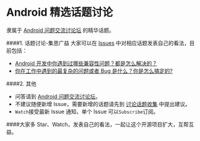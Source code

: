 # Android 精选话题讨论
隶属于 [Android 问题交流讨论坛](https://github.com/android-cn/android-discuss) 的精华话题。  

####1. 话题讨论-集思广益
大家可以在 [Issues](https://github.com/android-cn/topics/issues) 中对相应话题发表自己的看法，目前包括：  
- [Android 开发中你遇到过哪些兼容性问题？都是怎么解决的？](https://github.com/android-cn/topics/issues/2)
- [你在工作中遇到的最复杂的问题或者 Bug 是什么？你是怎么搞定的?](https://github.com/android-cn/topics/issues/3)

####2. 其他
- 问答请到 [Android 问题交流讨论坛](https://github.com/android-cn/android-discuss)。 
- 不建议随便新增 Issue，需要新增的话题请先到 [讨论话题收集](https://github.com/android-cn/topics/issues/1) 中提出建议。
- `Watch`接受最新 Issue 通知，单个 Issue 可以`Subscribe`订阅。  

####大家多 Star、Watch，发表自己的看法，一起让这个开源项目扩大，互帮互益。  
